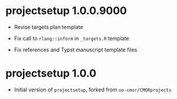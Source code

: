 # projectsetup 1.0.0.9000

* Revise targets plan template

* Fix call to `rlang::inform` in `_targets.R` template

* Fix references and Typst manuscript template files

# projectsetup 1.0.0

* Initial version of `projectsetup`, forked from `uo-cmor/CMORprojects`